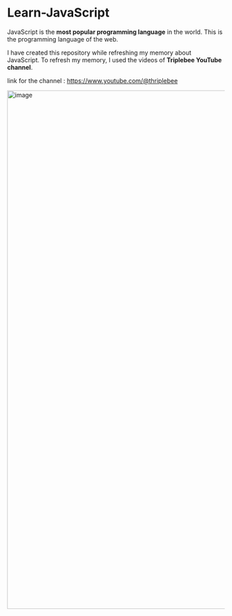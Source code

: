 # Learn-JavaScript

JavaScript is the <b>most popular programming language</b> in the world. This is the programming language of the web. 

I have created this repository while refreshing my memory about JavaScript. To refresh my memory, I used the videos of <b>Triplebee YouTube channel</b>.

link for the channel : <a href="https://www.youtube.com/@thriplebee">https://www.youtube.com/@thriplebee</a>

<img src="./img/2.png" alt="image" width="1200px">

